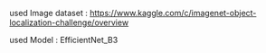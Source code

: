 used Image dataset :  https://www.kaggle.com/c/imagenet-object-localization-challenge/overview

used Model : EfficientNet_B3

